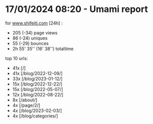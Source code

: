 # 17/01/2024 08:20 - Umami report
for www.shifeiti.com [24h] :

 - 205 (-34) page views
 - 86 (-24) uniques
 - 55 (-29) bounces
 - 2h 55' 35'' (16' 38'') totaltime


top 10 urls:
 - 41x [/]
 - 41x [/blog/2022-12-09/]
 - 33x [/blog/2023-01-12/]
 - 15x [/blog/2022-12-22/]
 - 15x [/blog/2022-05-07/]
 - 12x [/blog/2022-08-22/]
 - 8x [/about/]
 - 4x [/page/2/]
 - 4x [/blog/2023-02-03/]
 - 4x [/blog/categories/]


